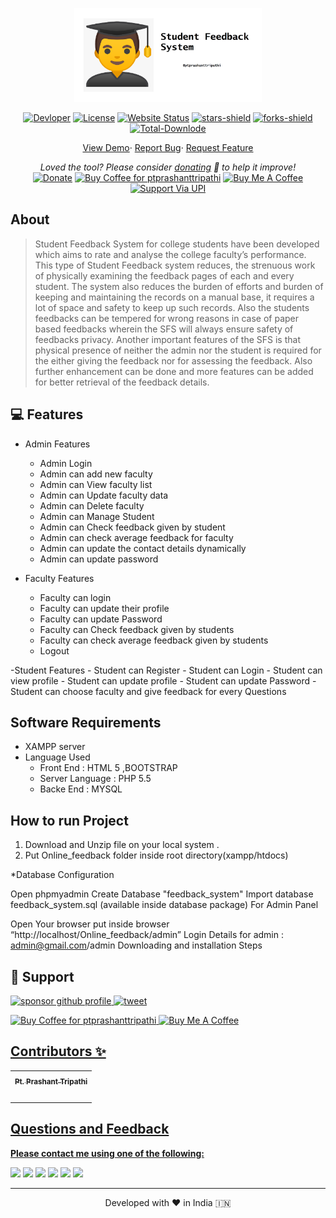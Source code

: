 <p align="center"><a href="https://ptprashanttripathi.github.io"><img alt="linkpe app" src="/icon.png" width="300vw"/></a></p>
<p align="center">
	<a href="https://github.com/PtPrashantTripathi"><img alt="Devloper" src="https://img.shields.io/badge/Devloper-Pt.%20Prashant%20Tripathi-Success.svg?style=flat-square"/></a>
	<a href="https://github.com/PtPrashantTripathi/Student-Feedback-Form/LICENSE"><img alt="License" src="https://img.shields.io/github/license/PtPrashantTripathi/Student-Feedback-Form.svg?style=flat-square"/></a>
	<a href="https://ptprashanttripathi.github.io/Student-Feedback-Form"><img alt="Website Status" src="https://img.shields.io/website/http/ptprashanttripathi.github.io.svg?down_message=Down&up_message=Online&style=flat-square"/></a>
	<a href="https://github.com/PtPrashantTripathi/Student-Feedback-Form/stargazers"><img alt="stars-shield" src="https://img.shields.io/github/stars/ptprashanttripathi/linkpe.svg?style=flat-square"/></a>
	<a href="https://github.com/PtPrashantTripathi/Student-Feedback-Form/network/members"><img alt="forks-shield" src="https://img.shields.io/github/forks/ptprashanttripathi/linkpe.svg?style=flat-square"/></a>
	<a href="https://github.com/PtPrashantTripathi/Student-Feedback-Form/graphs/traffic"><img alt="Total-Downlode" src="https://img.shields.io/github/downloads/PtPrashantTripathi/Student-Feedback-Form/total.svg?style=flat-square"/></a>
</p>
<p align="center">
	<a href="https://ptprashanttripathi.github.io">View Demo</a>·
	<a href="https://github.com/PtPrashantTripathi/Student-Feedback-Form/issues/new/choose">Report Bug</a>·
	<a href="https://github.com/PtPrashantTripathi/Student-Feedback-Form/issues/new/choose">Request Feature</a>
</p>
<p align="center">
	<i>Loved the tool? Please consider <a href="https://paypal.me/ptprashanttripathi/100">donating</a> 💸 to help it improve!</i><br>
	<a href="https://paypal.me/PtPrashantTripathi"><img height='23' src="https://img.shields.io/badge/support-PayPal-blue?logo=PayPal&style=flat-square&label=Donate" alt="Donate"/></a>
	<a href='https://ko-fi.com/ptprashanttripathi' target='_blank'><img height='23' width="100" src='https://cdn.ko-fi.com/cdn/kofi3.png?v=2' alt='Buy Coffee for ptprashanttripathi' /></a>
	<a href="https://www.buymeacoffee.com/ptprashant09" target="_blank"><img src="https://cdn.buymeacoffee.com/buttons/default-orange.png" alt="Buy Me A Coffee" height="23" width="100" style="border-radius:1px" /></a>
	<a href="https://ptprashanttripathi.github.io/linkpe?pa=pt1998@ybl&pn=Pt.+Prashant+Tripati" target="_blank"><img src="https://raw.githubusercontent.com/PtPrashantTripathi/linkpe/main/img/linkpebadge.svg" alt="Support Via UPI" height="23" style="border-radius:1px" /></a>
</p>

## About

> Student Feedback System for college students have been developed which aims to rate and analyse the college faculty’s performance. This type of Student Feedback system reduces, the strenuous work of physically examining the feedback pages of each and every student. The system also reduces the burden of efforts and burden of keeping and maintaining the records on a manual base, it requires a lot of space and safety to keep up such records. Also the students feedbacks can be tempered for wrong reasons in case of paper based feedbacks wherein the SFS will always ensure safety of feedbacks privacy. Another important features of the SFS is that physical presence of neither the admin nor the student is required for the either giving the feedback nor for assessing the feedback. Also further enhancement can be done and more features can be added for better retrieval of the feedback details.

## 💻 Features

- Admin Features
	- Admin Login
	- Admin can add new faculty
	- Admin can View faculty list
	- Admin can Update faculty data
	- Admin can Delete faculty
	- Admin can Manage Student
	- Admin can Check feedback given by student
	- Admin can check average feedback for faculty
	- Admin can update the contact details dynamically
	- Admin can update password

- Faculty Features
	- Faculty can login
	- Faculty can update their profile
	- Faculty can update Password
	- Faculty can Check feedback given by students
	- Faculty can check average feedback given by students
	- Logout

-Student Features
	- Student can Register
	- Student can Login
	- Student can view profile
	- Student can update profile
	- Student can update Password
	- Student can choose faculty and give feedback for every Questions

## Software Requirements

- XAMPP server
- Language Used
 	- Front End : HTML 5 ,BOOTSTRAP
 	- Server Language : PHP 5.5
 	- Backe End : MYSQL

## How to run Project

1. Download and Unzip file on your local system . 
2. Put Online_feedback folder inside root directory(xampp/htdocs)

*Database Configuration

Open phpmyadmin Create Database "feedback_system" Import database feedback_system.sql (available inside database package)
For Admin Panel

Open Your browser put inside browser “http://localhost/Online_feedback/admin” Login Details for admin : admin@gmail.com/admin
Downloading and installation Steps

## 🙏 Support

<p align="left">
<a href="https://www.paypal.me/ptprashanttripathi"><img src="https://ionicabizau.github.io/badges/paypal.svg" alt="sponsor github profile"/>
</a>
<a href="https://ptprashanttripathi.github.io?pa=pt1998@ybl&pn=PtPrashantTripathi">
<img src="https://github.com/PtPrashantTripathi/Student-Feedback-Form/blob/main/img/linkpebadge.svg" alt="tweet"/>
</a>
</p>
<p align="left">
  <a href='https://ko-fi.com/ptprashanttripathi' target='_blank'><img height='23' width="100" src='https://cdn.ko-fi.com/cdn/kofi3.png?v=2' alt='Buy Coffee for ptprashanttripathi' />
  </a>
  <a href="https://www.buymeacoffee.com/ptprashant09" target="_blank"><img src="https://cdn.buymeacoffee.com/buttons/default-orange.png" alt="Buy Me A Coffee" height="23" width="100" style="border-radius:2px" />
</p>

## Contributors ✨

<table>
	<tr>
		<th align="center">
				<a href="https://github.com/ptprashanttripathi">
					<sub><b>Pt. Prashant Tripathi</b></sub>
				</a>
		</th>
  	</tr>
 	<tr>
		<td align="center">
			<a href="https://github.com/ptprashanttripathi">
				<img src="https://avatars2.githubusercontent.com/u/26687933?s=200&v=4" width="100px;" alt=""/>
			</a>
		</td>
	</tr>
</table>  

## Questions and Feedback

**Please contact me using one of the following:**

[![](https://img.shields.io/badge/twitter-%231DA1F2.svg?&style=for-the-badge&logo=twitter&logoColor=white)](https://twitter.com/ptprashant09) 
[![](https://img.shields.io/badge/linkedin-%230077B5.svg?&style=for-the-badge&logo=linkedin&logoColor=white)](https://www.linkedin.com/in/ptprashanttripathi/) 
[![](https://img.shields.io/badge/instagram-%23E4405F.svg?&style=for-the-badge&logo=instagram&logoColor=white)](https://www.instagram.com/ptprashanttripathi/) 
[![](https://img.shields.io/badge/telegram-%233498DB.svg?&style=for-the-badge&logo=telegram&logoColor=white)](https://t.me/ptprashanttripathi/) 
[![](https://img.shields.io/badge/facebook-%231877F2.svg?&style=for-the-badge&logo=facebook&logoColor=white)](https://www.facebook.com/ptprashanttripathi) 
[![](https://img.shields.io/badge/DEV.TO-%230A0A0A.svg?&style=for-the-badge&logo=dev-dot-to&logoColor=white)](https://dev.to/ptprashanttripathi)

<hr>
<p align="center">  
Developed with ❤️ in India 🇮🇳 
</p>
